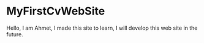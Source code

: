 # MyFirstCvWebSite
Hello, I am Ahmet, I made this site to learn, I will develop this web site in the future.